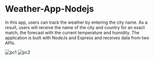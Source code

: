 # Weather-App-Nodejs


In this app, users can track the weather by entering the city name. As a result, users will receive the name of the city and country for an exact match, the forecast with the current temperature and humidity. The application is built with NodeJs and Express and receives data from two APIs.


![pc1](https://user-images.githubusercontent.com/69143183/151867066-29c813df-0fe7-46d3-accd-fdd719bcc877.jpg)
![pc2](https://user-images.githubusercontent.com/69143183/151867126-59543d00-719d-40c8-b2d7-584d0955d704.jpg)
